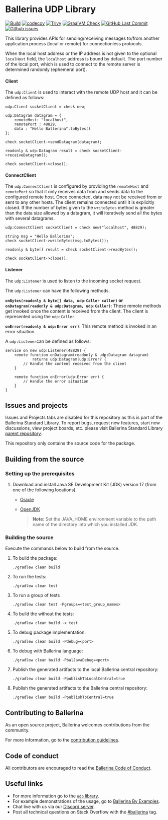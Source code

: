 Ballerina UDP Library
===================

  [![Build](https://github.com/ballerina-platform/module-ballerina-udp/actions/workflows/build-timestamped-master.yml/badge.svg)](https://github.com/ballerina-platform/module-ballerina-udp/actions/workflows/build-timestamped-master.yml)
  [![codecov](https://codecov.io/gh/ballerina-platform/module-ballerina-udp/branch/main/graph/badge.svg)](https://codecov.io/gh/ballerina-platform/module-ballerina-udp)
  [![Trivy](https://github.com/ballerina-platform/module-ballerina-udp/actions/workflows/trivy-scan.yml/badge.svg)](https://github.com/ballerina-platform/module-ballerina-udp/actions/workflows/trivy-scan.yml)
  [![GraalVM Check](https://github.com/ballerina-platform/module-ballerina-udp/actions/workflows/build-with-bal-test-graalvm.yml/badge.svg)](https://github.com/ballerina-platform/module-ballerina-udp/actions/workflows/build-with-bal-test-graalvm.yml)
  [![GitHub Last Commit](https://img.shields.io/github/last-commit/ballerina-platform/module-ballerina-udp.svg)](https://github.com/ballerina-platform/module-ballerina-udp/commits/main)
  [![Github issues](https://img.shields.io/github/issues/ballerina-platform/ballerina-standard-library/module/udp.svg?label=Open%20Issues)](https://github.com/ballerina-platform/ballerina-standard-library/labels/module%2Fudp)

This library provides APIs for sending/receiving messages to/from another application process (local or remote) for connectionless protocols.

When the local host address or the IP address is not given to the optional `localHost` field, the `localhost` address is bound by default.
The port number of the local port, which is used to connect to the remote server is determined randomly (ephemeral port).

#### Client
The `udp:Client` is used to interact with the remote UDP host and it can be defined as follows:

```ballerina
udp:Client socketClient = check new;

udp:Datagram datagram = {
    remoteHost: "localhost",
    remotePort : 48829,
    data : "Hello Ballerina".toBytes()
};

check socketClient->sendDatagram(datagram);

readonly & udp:Datagram result = check socketClient->receiveDatagram();

check socketClient->close();
```

#### ConnectClient
The `udp:ConnectClient` is configured by providing the `remoteHost` and `remotePort` so that it only receives data from and sends data to the configured remote host. Once connected, data may not be received from or sent to any other hosts. The client remains connected until it is explicitly closed.
If the number of bytes given to the `writeBytes` method is greater than the data size allowed by a datagram, it will iteratively send all the bytes with several datagrams.

```ballerina
udp:ConnectClient socketClient = check new("localhost", 48829);

string msg = "Hello Ballerina";
check socketClient->writeBytes(msg.toBytes());

readonly & byte[] result = check socketClient->readBytes();

check socketClient->close();
```

#### Listener
The `udp:Listener` is used to listen to the incoming socket request.<br/>

The `udp:Listener` can have the following methods.

**`onBytes(readonly & byte[] data, udp:Caller caller)` or `onDatagram(readonly & udp:Datagram, udp:Caller)`**: These remote methods get invoked once the content is received from the client. The client is represented using the `udp:Caller`.

**`onError(readonly & udp:Error err)`**: This remote method is invoked in an error situation.

A `udp:Listener`can be defined as follows:

```ballerina
service on new udp:Listener(48829) {
    remote function onDatagram(readonly & udp:Datagram datagram)
            returns udp:Datagram|udp:Error? {
        // Handle the content received from the client
    }

    remote function onError(udp:Error err) {
        // Handle the error situation
    }
}
```

## Issues and projects 

Issues and Projects tabs are disabled for this repository as this is part of the Ballerina Standard Library. To report bugs, request new features, start new discussions, view project boards, etc. please visit Ballerina Standard Library [parent repository](https://github.com/ballerina-platform/ballerina-standard-library). 

This repository only contains the source code for the package.

## Building from the source

### Setting up the prerequisites

1. Download and install Java SE Development Kit (JDK) version 17 (from one of the following locations).

   * [Oracle](https://www.oracle.com/java/technologies/javase-jdk17-downloads.html)
   
   * [OpenJDK](https://adoptium.net/)
   
        > **Note:** Set the JAVA_HOME environment variable to the path name of the directory into which you installed JDK.
     

### Building the source

Execute the commands below to build from the source.

1. To build the package:
   ```    
   ./gradlew clean build
   ```

2. To run the tests:
   ```
   ./gradlew clean test
   ```

3. To run a group of tests
   ```
   ./gradlew clean test -Pgroups=<test_group_names>
   ```

4. To build the without the tests:
   ```
   ./gradlew clean build -x test
   ```

5. To debug package implementation:
   ```
   ./gradlew clean build -Pdebug=<port>
   ```

6. To debug with Ballerina language:
   ```
   ./gradlew clean build -PbalJavaDebug=<port>
   ```

7. Publish the generated artifacts to the local Ballerina central repository:
    ```
    ./gradlew clean build -PpublishToLocalCentral=true
    ```

8. Publish the generated artifacts to the Ballerina central repository:
   ```
   ./gradlew clean build -PpublishToCentral=true
   ```
      
## Contributing to Ballerina

As an open source project, Ballerina welcomes contributions from the community. 

For more information, go to the [contribution guidelines](https://github.com/ballerina-platform/ballerina-lang/blob/master/CONTRIBUTING.md).

## Code of conduct

All contributors are encouraged to read the [Ballerina Code of Conduct](https://ballerina.io/code-of-conduct).

## Useful links

* For more information go to the [`udp` library](https://lib.ballerina.io/ballerina/udp/latest).
* For example demonstrations of the usage, go to [Ballerina By Examples](https://ballerina.io/learn/by-example/).
* Chat live with us via our [Discord server](https://discord.gg/ballerinalang).
* Post all technical questions on Stack Overflow with the [#ballerina](https://stackoverflow.com/questions/tagged/ballerina) tag.

